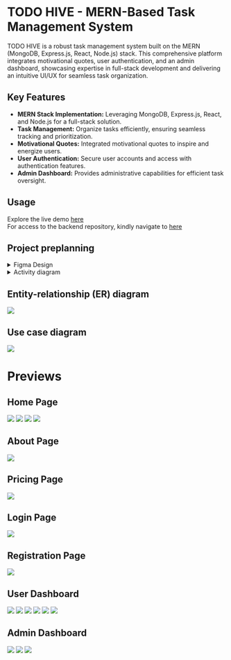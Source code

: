 # TODO HIVE - MERN-Based Task Management System

TODO HIVE is a robust task management system built on the MERN (MongoDB, Express.js, React, Node.js) stack. This comprehensive platform integrates motivational quotes, user authentication, and an admin dashboard, showcasing expertise in full-stack development and delivering an intuitive UI/UX for seamless task organization.

## Key Features

- **MERN Stack Implementation:** Leveraging MongoDB, Express.js, React, and Node.js for a full-stack solution.
- **Task Management:** Organize tasks efficiently, ensuring seamless tracking and prioritization.
- **Motivational Quotes:** Integrated motivational quotes to inspire and energize users.
- **User Authentication:** Secure user accounts and access with authentication features.
- **Admin Dashboard:** Provides administrative capabilities for efficient task oversight.

## Usage

Explore the live demo [here](https://last-semester-project-frontend.netlify.app/) <br>
For access to the backend repository, kindly navigate to [here](https://github.com/Salf1-Sabit/Todo-App-II-server-)

## Project preplanning

<details>
  <summary>Figma Design</summary>
  
  ![Figma Design](https://www.figma.com/file/k2S71zIxJ9O0rzTqtXuZ5T/TODO-APP-UI?type=design&node-id=0%3A1&mode=design&t=6HtqSUk3EJEX5IM0-1)
</details>


<details>
  <summary>Activity diagram</summary>
  ![](https://github.com/Salf1-Sabit/Todo-App-II/assets/70028517/b53acafb-6dbc-4bc9-8715-14967885f3ee)
</details>

## Entity-relationship (ER) diagram
![](https://github.com/Salf1-Sabit/Todo-App-II/assets/70028517/6ef21628-48db-45ea-b12d-3e8f1e865bd8)

## Use case diagram
![](https://github.com/Salf1-Sabit/Todo-App-II/assets/70028517/7672c747-208e-4b0a-ab5d-bf853db1f511)


# Previews
## Home Page
![](https://github.com/Salf1-Sabit/Todo-App-II/assets/70028517/51a9dcc4-6d02-43fd-86e8-93aeac5f7a75)
![](https://github.com/Salf1-Sabit/Todo-App-II/assets/70028517/d1285da8-936a-4f35-8651-6e1722894ae9)
![](https://github.com/Salf1-Sabit/Todo-App-II/assets/70028517/f8c31011-f644-4654-9a50-1a8f23950845)
![](https://github.com/Salf1-Sabit/Todo-App-II/assets/70028517/ddeb71ab-4942-4106-b5d5-295021eb35e9)

## About Page
![](https://github.com/Salf1-Sabit/Todo-App-II/assets/70028517/c63822f4-8bc4-4f50-8ecc-e85d6842d42e)

## Pricing Page
![](https://github.com/Salf1-Sabit/Todo-App-II/assets/70028517/bd10ded3-5034-4da9-8273-277637b629fe)

## Login Page
![](https://github.com/Salf1-Sabit/Todo-App-II/assets/70028517/c262530b-7181-4497-b780-db53a1345e39)

## Registration Page
![](https://github.com/Salf1-Sabit/Todo-App-II/assets/70028517/f6dc2405-9e15-413c-8112-91647a922505)

## User Dashboard
![](https://github.com/Salf1-Sabit/Todo-App-II/assets/70028517/eda4d3a3-adc6-41a8-8c79-95ee40349ce1)
![](https://github.com/Salf1-Sabit/Todo-App-II/assets/70028517/6e707593-4555-406a-98b0-ef9c57f553c8)
![](https://github.com/Salf1-Sabit/Todo-App-II/assets/70028517/9489ec1e-433e-43a6-947f-2cfe2cfeb713)
![](https://github.com/Salf1-Sabit/Todo-App-II/assets/70028517/abbb657b-468b-42e1-be75-b2576c3ef3b2)
![](https://github.com/Salf1-Sabit/Todo-App-II/assets/70028517/4d9f6531-b320-4970-aa13-75de01c9cbd2)
![](https://github.com/Salf1-Sabit/Todo-App-II/assets/70028517/6dda77f7-e8cc-4fa9-889a-daf8c46503d0)

## Admin Dashboard
![](https://github.com/Salf1-Sabit/Todo-App-II/assets/70028517/7d2f0be0-0596-4069-849c-fad6c476b3ad)
![](https://github.com/Salf1-Sabit/Todo-App-II/assets/70028517/e001c80c-a4cb-4a24-a279-5eaa963ed4b7)
![](https://github.com/Salf1-Sabit/Todo-App-II/assets/70028517/c9f7ee61-f87e-4b57-8fed-4f1a09067dbf)




